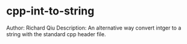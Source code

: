 # cpp-int-to-string
Author: Richard Qiu
Description: An alternative way convert intger to a string with the standard cpp header file.

